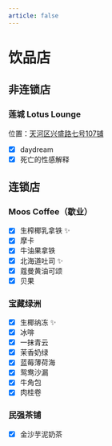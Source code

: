 ```yaml
---
article: false
---
```


# 饮品店

## 非连锁店

### 莲城 Lotus Lounge

<i class="fa-solid fa-location-dot"></i> 位置：<a href="https://ditu.amap.com/place/B0FFHBYPRP" target="_blank">天河区兴盛路七号107铺</a>

- [x] daydream
- [x] 死亡的性感解释

## 连锁店

### Moos Coffee（歇业）

- [x] 生榨椰乳拿铁 ✨
- [x] 摩卡
- [x] 牛油果拿铁
- [x] 北海道吐司 ✨
- [x] 蔻曼黄油可颂
- [x] 贝果

### 宝藏绿洲

- [x] 生椰纳冻 ✨
- [x] 冰啡
- [x] 一抹青云
- [x] 茉香奶绿
- [x] 蓝莓薄荷海
- [x] 鸳鸯沙漏
- [x] 牛角包
- [x] 肉桂卷

### 民强茶铺

- [x] 金沙芋泥奶茶